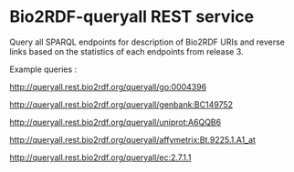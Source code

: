 Bio2RDF-queryall REST service
==================

Query all SPARQL endpoints for description of Bio2RDF URIs and reverse links 
based on the statistics of each endpoints from release 3.

Example queries :

http://queryall.rest.bio2rdf.org/queryall/go:0004396

http://queryall.rest.bio2rdf.org/queryall/genbank:BC149752

http://queryall.rest.bio2rdf.org/queryall/uniprot:A6QQB6

http://queryall.rest.bio2rdf.org/queryall/affymetrix:Bt.9225.1.A1_at

http://queryall.rest.bio2rdf.org/queryall/ec:2.7.1.1
